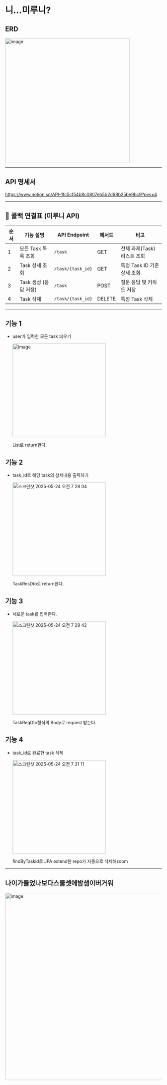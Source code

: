 # 니...미루니?


## ERD
<img width="400" alt="image" src="https://github.com/user-attachments/assets/24f3297b-a1de-45d2-8f24-a11f726da300" />

---
## API 명세서 

https://www.notion.so/API-1fc5cf54b8c0807eb5b2d68b25be9bc9?pvs=4

---
## 🔁 콜백 연결표 (미루니 API)

| 순서 | 기능 설명             | API Endpoint         | 메서드 | 비고                           |
|------|----------------------|----------------------|--------|--------------------------------|
| 1    | 모든 Task 목록 조회   | `/task`              | GET    | 전체 과제(Task) 리스트 조회    |
| 2    | Task 상세 조회        | `/task/{task_id}`    | GET    | 특정 Task ID 기준 상세 조회   |
| 3    | Task 생성 (응답 저장) | `/task`              | POST   | 질문 응답 및 키워드 저장      |
| 4    | Task 삭제             | `/task/{task_id}`    | DELETE | 특정 Task 삭제                |

---

## 기능 1

- user가 입력한 모든 task 띄우기

  <img width="300" alt="image" src="https://github.com/user-attachments/assets/b2cb2bdd-33c3-4729-8b00-c4f37a585761" />

  List<TaskResDto>로 return한다.

## 기능 2

- task_id로 해당 task의 상세내용 출력하기

    <img width="300" alt="스크린샷 2025-05-24 오전 7 28 04" src="https://github.com/user-attachments/assets/d5a67d07-aee8-4b32-b00d-3ad1b6a47fbe" />

  TaskResDto로 return한다.

## 기능 3

- 새로운 task를 입력한다.

  <img width="300" alt="스크린샷 2025-05-24 오전 7 29 42" src="https://github.com/user-attachments/assets/92d28e89-868c-4f77-8641-c85607365eb3" />

  TaskReqDto형식의 Body로 request 받는다.

## 기능 4

- task_id로 완료한 task 삭제

  <img width="300" alt="스크린샷 2025-05-24 오전 7 31 11" src="https://github.com/user-attachments/assets/f694bd24-dca7-4771-b5b3-f9e5140631de" />

  findByTaskid로 JPA extend한 repo가 자동으로 삭제해zoom

---
## 나이가들었나보다스물셋에밤샘이버거워

<img width="600" alt="image" src="https://github.com/user-attachments/assets/eeca0a8e-c5df-444f-bd06-a926444cda2c" />


